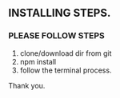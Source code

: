 ## INSTALLING STEPS.

### PLEASE FOLLOW STEPS

1. clone/download dir from git
2. npm install
3. follow the terminal process.

Thank you.